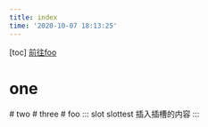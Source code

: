 ```yaml
---
title: index
time: '2020-10-07 18:13:25'
---
```

[toc]
[前往foo](/foo/)
# one
<test-1/>
# two
# three
# foo
::: slot slottest
插入插槽的内容
:::
